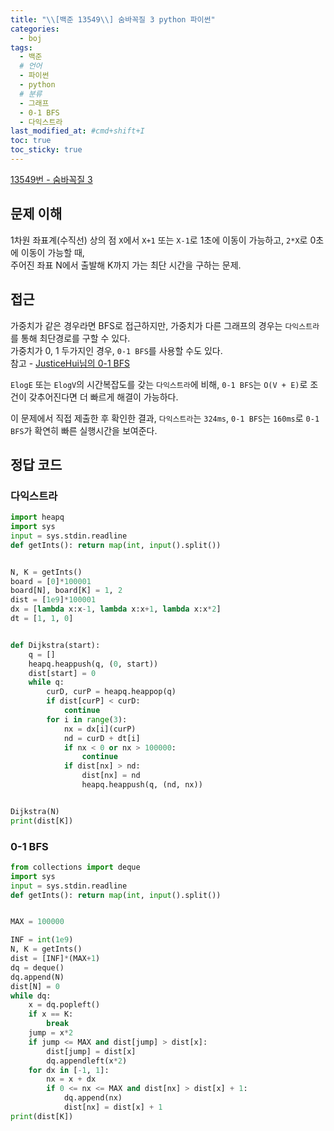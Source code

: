 ```yaml
---
title: "\\[백준 13549\\] 숨바꼭질 3 python 파이썬"
categories:
  - boj
tags:
  - 백준
  # 언어
  - 파이썬
  - python
  # 분류
  - 그래프
  - 0-1 BFS
  - 다익스트라
last_modified_at: #cmd+shift+I
toc: true
toc_sticky: true
---
```


[13549번 - 숨바꼭질 3](https://www.acmicpc.net/problem/13549)

## 문제 이해

1차원 좌표계(수직선) 상의 점 `X`에서 `X+1` 또는 `X-1`로 1초에 이동이 가능하고, `2*X`로 0초에 이동이 가능할 때,\
주어진 좌표 N에서 출발해 K까지 가는 최단 시간을 구하는 문제.

## 접근

가중치가 같은 경우라면 BFS로 접근하지만, 가중치가 다른 그래프의 경우는 `다익스트라`를 통해 최단경로를 구할 수 있다.\
가중치가 0, 1 두가지인 경우, `0-1 BFS`를 사용할 수도 있다.\
참고 - [JusticeHui님의 0-1 BFS](https://justicehui.github.io/medium-algorithm/2018/08/30/01BFS/)

`ElogE` 또는 `ElogV`의 시간복잡도를 갖는 `다익스트라`에 비해, `0-1 BFS`는 `O(V + E)`로 조건이 갖추어진다면 더 빠르게 해결이 가능하다.

이 문제에서 직접 제출한 후 확인한 결과, `다익스트라`는 `324ms`, `0-1 BFS`는 `160ms`로 `0-1 BFS`가 확연히 빠른 실행시간을 보여준다.

## 정답 코드

### 다익스트라

```python
import heapq
import sys
input = sys.stdin.readline
def getInts(): return map(int, input().split())


N, K = getInts()
board = [0]*100001
board[N], board[K] = 1, 2
dist = [1e9]*100001
dx = [lambda x:x-1, lambda x:x+1, lambda x:x*2]
dt = [1, 1, 0]


def Dijkstra(start):
    q = []
    heapq.heappush(q, (0, start))
    dist[start] = 0
    while q:
        curD, curP = heapq.heappop(q)
        if dist[curP] < curD:
            continue
        for i in range(3):
            nx = dx[i](curP)
            nd = curD + dt[i]
            if nx < 0 or nx > 100000:
                continue
            if dist[nx] > nd:
                dist[nx] = nd
                heapq.heappush(q, (nd, nx))


Dijkstra(N)
print(dist[K])

```

### 0-1 BFS

```python
from collections import deque
import sys
input = sys.stdin.readline
def getInts(): return map(int, input().split())


MAX = 100000

INF = int(1e9)
N, K = getInts()
dist = [INF]*(MAX+1)
dq = deque()
dq.append(N)
dist[N] = 0
while dq:
    x = dq.popleft()
    if x == K:
        break
    jump = x*2
    if jump <= MAX and dist[jump] > dist[x]:
        dist[jump] = dist[x]
        dq.appendleft(x*2)
    for dx in [-1, 1]:
        nx = x + dx
        if 0 <= nx <= MAX and dist[nx] > dist[x] + 1:
            dq.append(nx)
            dist[nx] = dist[x] + 1
print(dist[K])
```
